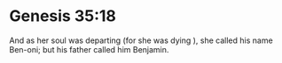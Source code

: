 # Genesis 35:18

And as her soul was departing (for she was dying ), she called his name Ben-oni; but his father called him Benjamin.

